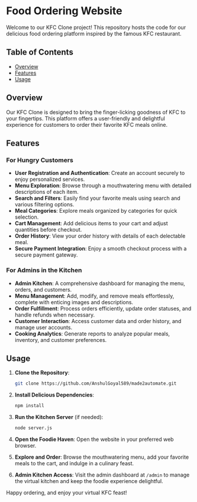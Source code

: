 # Food Ordering Website

Welcome to our KFC Clone project! This repository hosts the code for our delicious food ordering platform inspired by the famous KFC restaurant.

## Table of Contents

- [Overview](#overview)
- [Features](#features)
- [Usage](#usage)

## Overview

Our KFC Clone is designed to bring the finger-licking goodness of KFC to your fingertips. This platform offers a user-friendly and delightful experience for customers to order their favorite KFC meals online.

## Features

### For Hungry Customers
- **User Registration and Authentication**: Create an account securely to enjoy personalized services.
- **Menu Exploration**: Browse through a mouthwatering menu with detailed descriptions of each item.
- **Search and Filters**: Easily find your favorite meals using search and various filtering options.
- **Meal Categories**: Explore meals organized by categories for quick selection.
- **Cart Management**: Add delicious items to your cart and adjust quantities before checkout.
- **Order History**: View your order history with details of each delectable meal.
- **Secure Payment Integration**: Enjoy a smooth checkout process with a secure payment gateway.

### For Admins in the Kitchen
- **Admin Kitchen**: A comprehensive dashboard for managing the menu, orders, and customers.
- **Menu Management**: Add, modify, and remove meals effortlessly, complete with enticing images and descriptions.
- **Order Fulfillment**: Process orders efficiently, update order statuses, and handle refunds when necessary.
- **Customer Interaction**: Access customer data and order history, and manage user accounts.
- **Cooking Analytics**: Generate reports to analyze popular meals, inventory, and customer preferences.

## Usage

1. **Clone the Repository**:
   ```bash
   git clone https://github.com/AnshulGoyal589/made2automate.git
   ```

2. **Install Delicious Dependencies**:
   ```bash
   npm install
   ```

3. **Run the Kitchen Server** (if needed):
   ```bash
   node server.js
   ```

4. **Open the Foodie Haven**:
   Open the website in your preferred web browser.

5. **Explore and Order**:
   Browse the mouthwatering menu, add your favorite meals to the cart, and indulge in a culinary feast.

6. **Admin Kitchen Access**:
   Visit the admin dashboard at `/admin` to manage the virtual kitchen and keep the foodie experience delightful.

Happy ordering, and enjoy your virtual KFC feast!